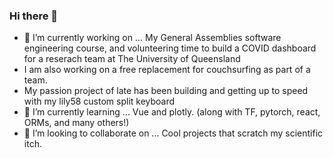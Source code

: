 ### Hi there 👋
- 🔭 I’m currently working on ... My General Assemblies software engineering course, and volunteering time to build a COVID dashboard for a reserach team at The University of Queensland
- I am also working on a free replacement for couchsurfing as part of a team. 
- My passion project of late has been building and getting up to speed with my lily58 custom split keyboard
- 🌱 I’m currently learning ... Vue and plotly. (along with TF, pytorch, react, ORMs, and many others!)
- 👯 I’m looking to collaborate on ... Cool projects that scratch my scientific itch.



<!--
**joshjm/joshjm** is a ✨ _special_ ✨ repository because its `README.md` (this file) appears on your GitHub profile.

Here are some ideas to get you started:

- 🤔 I’m looking for help with ...
- 💬 Ask me about ...
- 📫 How to reach me: ...
- 😄 Pronouns: ...
- ⚡ Fun fact: ...
-->
